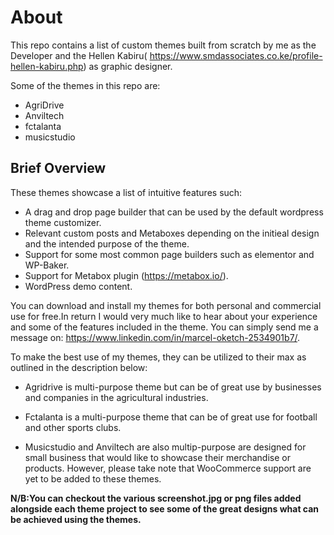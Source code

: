 # About #
This repo contains a list of custom themes built from scratch by me as the Developer and the Hellen Kabiru( https://www.smdassociates.co.ke/profile-hellen-kabiru.php) as graphic designer.

Some of the themes in this repo are:
* AgriDrive
* Anviltech
* fctalanta
* musicstudio

## Brief Overview ##

These themes showcase a list of intuitive features such:
* A drag and drop page builder that can be used by the default wordpress theme customizer.
* Relevant custom posts and Metaboxes depending on the initieal design and the intended purpose of the theme.
* Support for some most common page builders such as elementor and WP-Baker.
* Support for Metabox plugin (https://metabox.io/).
* WordPress demo content.


You can download and install my themes for both personal and commercial use for free.In return I would very much like to hear about your experience and some of the features included in the theme. You can simply send me a message on: https://www.linkedin.com/in/marcel-oketch-2534901b7/.

To make the best use of my themes, they can be utilized to their max as outlined in the description below:

* Agridrive is multi-purpose theme but can be of great use by businesses and companies in the agricultural industries.

* Fctalanta is a multi-purpose theme that can be of great use for football and other sports clubs.

* Musicstudio and Anviltech are also multip-purpose are designed for small business that would like to showcase their merchandise or products. However, please take note that WooCommerce support are yet to be added to these themes.


**N/B:You can checkout the various screenshot.jpg or png files added alongside each theme project to see some of the great designs what can be achieved using the themes.**


